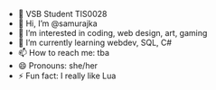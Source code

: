 - 🏫 VSB Student TIS0028
- 👋 Hi, I’m @samurajka
- 👀 I’m interested in coding, web design, art, gaming
- 🌱 I’m currently learning webdev, SQL, C#
- 📫 How to reach me: tba
- 😄 Pronouns: she/her
- ⚡ Fun fact: I really like Lua

<!---
samurajka/samurajka is a ✨ special ✨ repository because its `README.md` (this file) appears on your GitHub profile.
You can click the Preview link to take a look at your changes.
--->
